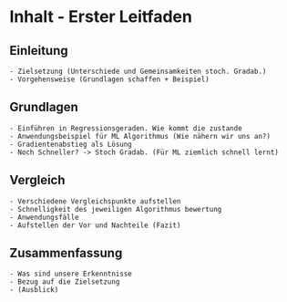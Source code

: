 # Inhalt - Erster Leitfaden

## Einleitung
    - Zielsetzung (Unterschiede und Gemeinsamkeiten stoch. Gradab.)
    - Vorgehensweise (Grundlagen schaffen + Beispiel)

## Grundlagen 
    - Einführen in Regressionsgeraden. Wie kommt die zustande
    - Anwendungsbeispiel für ML Algorithmus (Wie nähern wir uns an?)
    - Gradientenabstieg als Lösung
    - Noch Schneller? -> Stoch Gradab. (Für ML ziemlich schnell lernt)

## Vergleich
    - Verschiedene Vergleichspunkte aufstellen
    - Schnelligkeit des jeweiligen Algorithmus bewertung
    - Anwendungsfälle
    - Aufstellen der Vor und Nachteile (Fazit)

## Zusammenfassung
    - Was sind unsere Erkenntnisse 
    - Bezug auf die Zielsetzung
    - (Ausblick) 